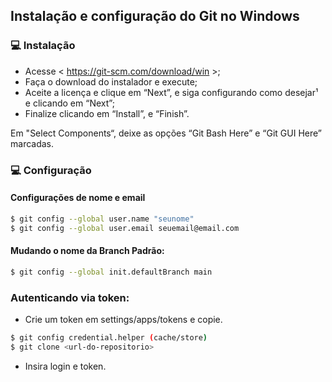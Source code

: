 ## Instalação e configuração do Git no Windows

### 💻 Instalação 

- Acesse < https://git-scm.com/download/win >;
- Faça o download do instalador e execute;
- Aceite a licença e clique em “Next”, e siga configurando como desejar¹ e clicando em “Next”;
- Finalize clicando em “Install”, e “Finish”.

Em "Select Components“, deixe as opções “Git Bash Here” e “Git GUI Here” marcadas.

### 💻 Configuração

#### Configurações de nome e email

```bash
$ git config --global user.name "seunome" 
$ git config --global user.email seuemail@email.com 
```

#### Mudando o nome da Branch Padrão:
```bash
$ git config --global init.defaultBranch main
```

### Autenticando via token:

- Crie um token em settings/apps/tokens e copie.

```bash
$ git config credential.helper (cache/store)
$ git clone <url-do-repositorio>
```
- Insira login e token.
